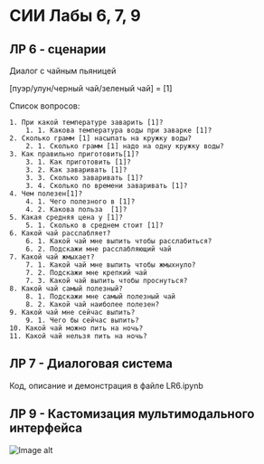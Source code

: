 # СИИ Лабы 6, 7, 9

## ЛР 6 - сценарии
Диалог с чайным пьяницей

[пуэр/улун/черный чай/зеленый чай] = [1]

Список вопросов:

	1. При какой температуре заварить [1]?
		1. 1. Какова температура воды при заварке [1]?
	2. Сколько грамм [1] насыпать на кружку воды?
		2. 1. Сколько грамм [1] надо на одну кружку воды?
	3. Как правильно приготовить[1]?
		3. 1. Как приготовить [1]?
		3. 2. Как заваривать [1]?
		3. 3. Сколько заваривать [1]?
		3. 4. Сколько по времени заваривать [1]?
	4. Чем полезен[1]?
		4. 1. Чего полезного в [1]?
		4. 2. Какова польза  [1]?
	5. Какая средняя цена у [1]?
		5. 1. Сколько в среднем стоит [1]?
	6. Какой чай расслабляет?
		6. 1. Какой чай мне выпить чтобы расслабиться?
		6. 2. Подскажи мне расслабляющий чай
	7. Какой чай жмыхает?
		7. 1. Какой чай мне выпить чтобы жмыхнуло?
		7. 2. Подскажи мне крепкий чай
		7. 3. Какой чай выпить чтобы проснуться?
	8. Какой чай самый полезный?
		8. 1. Подскажи мне самый полезный чай
		8. 2. Какой чай наиболее полезен?
	9. Какой чай мне сейчас выпить?
		9. 1. Чего бы сейчас выпить?
	10. Какой чай можно пить на ночь?
	11. Какой чай нельзя пить на ночь?
  
  ## ЛР 7 - Диалоговая система
  Код, описание и демонстрация в файле LR6.ipynb
  
  ## ЛР 9 - Кастомизация мультимодального интерфейса
  ![Image alt](https://github.com/priest9494/sii-lr6-9/raw/master/teaman.png)
